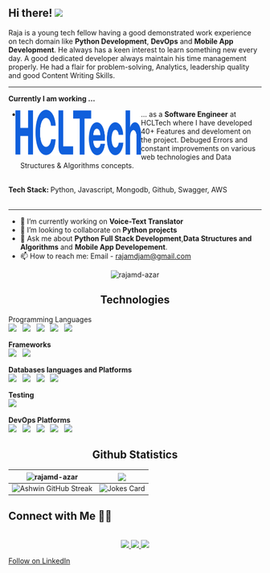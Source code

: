 ## Hi there! <img src="https://media.giphy.com/media/hvRJCLFzcasrR4ia7z/giphy.gif" width="25px">
Raja is a young tech fellow having a good demonstrated work experience on tech domain like **Python Development**, **DevOps** and **Mobile App Development**. He always has a keen interest to learn something new every day. A good dedicated developer always maintain his time management properly. He had a flair for problem-solving, Analytics, leadership quality and good Content Writing Skills.
<br>

---
 
**Currently I am working ...**


- <div>
    <img width="250" height="90" align='left' src="https://github.com/Rajamd-azar/Rajamd-azar/blob/main/Images/HCLTech.png" style="margin-left: -10px" >
    ... as a <strong>Software Engineer</strong> at HCLTech where I have developed 40+ Features and develoment on the project. Debuged Errors and constant improvements on various web technologies and Data Structures & Algorithms concepts.
 <br />
    <strong>Tech Stack: </strong> Python, Javascript, Mongodb, Github, Swagger, AWS 
    <br /> 
    <br /> 
  </div> 

 ---

- 🔭 I’m currently working on **Voice-Text Translator**
- 👯 I’m looking to collaborate on **Python projects**
- 💬 Ask me about **Python Full Stack Development**,**Data Structures and Algorithms** and **Mobile App Developement**.
- 📫 How to reach me: Email - rajamdjam@gmail.com


 <p align="center"> <img src="https://komarev.com/ghpvc/?username=rajamd-azar&label=Profile%20views&color=0e75b6&style=flat" alt="rajamd-azar" /> </p>


<h2 align="center"> Technologies </h2>
<p align="left">
 
 Programming Languages<br>
 <img src="https://img.shields.io/badge/python%20-%231572B6.svg?&style=for-the-badge&logo=python&logoColor=yellow" />&nbsp;&nbsp;
 <img src="https://img.shields.io/badge/java%20-%231572B6.svg?&style=for-the-badge&logo=java&logoColor=yellow" />&nbsp;&nbsp;
 <img src="https://img.shields.io/badge/C Lang%20-%231572B6.svg?&style=for-the-badge&logo=C&logoColor=white" />&nbsp;&nbsp; 
 <img src="https://img.shields.io/badge/C++ Lang%20-%231572B6.svg?&style=for-the-badge&logo=C++&logoColor=white" />&nbsp;&nbsp; 
 <img src="https://img.shields.io/badge/javascript%20-%231572B6.svg?&style=for-the-badge&logo=javascript&logoColor=white" />&nbsp;&nbsp;
 
 **Frameworks** <br>
  <img src="https://img.shields.io/badge/flask%20-%231572B6.svg?&style=for-the-badge&logo=flask&logoColor=white" />&nbsp;&nbsp;
  <img src="https://img.shields.io/badge/django%20-%231572B6.svg?&style=for-the-badge&logo=django&logoColor=white" />&nbsp;&nbsp;
 
 **Databases languages and Platforms** <br>
  <img src="https://img.shields.io/badge/SQL%20-%231572B6.svg?&style=for-the-badge&logo=Sql&logoColor=white" />&nbsp;&nbsp;
  <img src="https://img.shields.io/badge/mongodb%20-%231572B6.svg?&style=for-the-badge&logo=mongodb&logoColor=white" />&nbsp;&nbsp;
  <img src="https://img.shields.io/badge/mysql%20-%231572B6.svg?&style=for-the-badge&logo=mysql&logoColor=white" />&nbsp;&nbsp;
  <img src="https://img.shields.io/badge/postgres%20-%231572B6.svg?&style=for-the-badge&logo=postgresql&logoColor=white" />&nbsp;&nbsp;
  
  **Testing** <br>
    <img src="https://img.shields.io/badge/selenium%20-%231572B6.svg?&style=for-the-badge&logo=selenium&logoColor=white" />&nbsp;&nbsp;
  
 **DevOps Platforms** <br>
  <img src="https://img.shields.io/badge/docker%20-%231572B6.svg?&style=for-the-badge&logo=docker&logoColor=white" />&nbsp;&nbsp; 
 <img src="https://img.shields.io/badge/kubernetes%20-%231572B6.svg?&style=for-the-badge&logo=kubernetes&logoColor=white" />&nbsp;&nbsp; 
  <img src="https://img.shields.io/badge/jenkins%20-%231572B6.svg?&style=for-the-badge&logo=jenkins&logoColor=white" />&nbsp;&nbsp;
  <img src="https://img.shields.io/badge/git%20-%231572B6.svg?&style=for-the-badge&logo=git&logoColor=white" />&nbsp;&nbsp;
 <img src="https://img.shields.io/badge/Postman%20-%231572B6.svg?&style=for-the-badge&logo=postman&logoColor=white" />&nbsp;&nbsp;
  
</p>

<h2 align="center"> Github Statistics </h2>


| <img src="https://github-readme-stats.vercel.app/api?username=rajamd-azar&layout=compact&hide=html&theme=jolly" alt="rajamd-azar" />| <img align="center" src="https://github-readme-stats.vercel.app/api/top-langs/?username=rajamd-azar&layout=compact&bg_color=45,000000,333333&title_color=00ff00&text_color=FFFFFF&count_private=true" /> |
| --- | --- |
| ![Ashwin GitHub Streak](https://github-readme-streak-stats.herokuapp.com/?user=rajamd-azar) | ![Jokes Card](https://readme-jokes.vercel.app/api) |

## Connect with Me 🤝🏻

<p align="center"><br/>
   <a href="https://linkedin.com/in/rajamd-azar">
    <img src="https://img.shields.io/badge/linkedin-Rajamd-blue">
  </a>
  <a href="https://www.leetcode.com/rajamd-azar/">
    <img src="https://img.shields.io/badge/leetcode-Rajamd-yellow">
  </a>
 <a href="https://www.hackerrank.com/rajamdazar">
    <img src="https://img.shields.io/badge/hackarrank-Rajamd-green">
  </a>
  
  
     
<a class="libutton" href="https://www.linkedin.com/mynetwork/discovery-see-all/?usecase=PEOPLE_FOLLOWS&followMember=rajamd-azar" target="_blank">Follow on LinkedIn</a>
</p>

